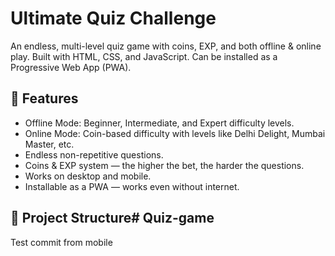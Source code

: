 # Ultimate Quiz Challenge

An endless, multi-level quiz game with coins, EXP, and both offline & online play.
Built with HTML, CSS, and JavaScript. Can be installed as a Progressive Web App (PWA).

## 🎯 Features
- Offline Mode: Beginner, Intermediate, and Expert difficulty levels.
- Online Mode: Coin-based difficulty with levels like Delhi Delight, Mumbai Master, etc.
- Endless non-repetitive questions.
- Coins & EXP system — the higher the bet, the harder the questions.
- Works on desktop and mobile.
- Installable as a PWA — works even without internet.

## 📂 Project Structure# Quiz-game

Test commit from mobile